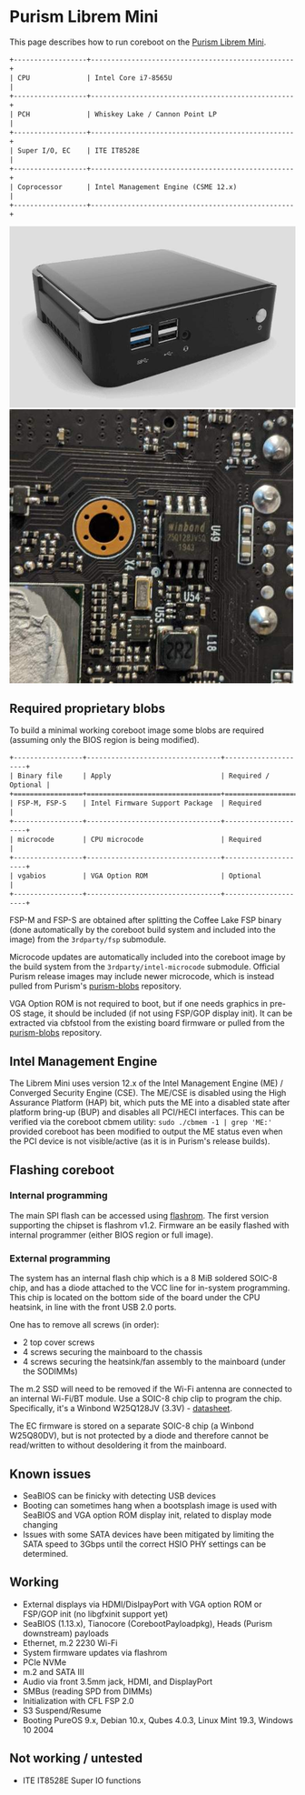 # Purism Librem Mini

This page describes how to run coreboot on the [Purism Librem Mini].

```eval_rst
+------------------+--------------------------------------------------+
| CPU              | Intel Core i7-8565U                              |
+------------------+--------------------------------------------------+
| PCH              | Whiskey Lake / Cannon Point LP                   |
+------------------+--------------------------------------------------+
| Super I/O, EC    | ITE IT8528E                                      |
+------------------+--------------------------------------------------+
| Coprocessor      | Intel Management Engine (CSME 12.x)              |
+------------------+--------------------------------------------------+
```

![](librem_mini.jpg)
![](librem_mini_flash.jpg)

## Required proprietary blobs

To build a minimal working coreboot image some blobs are required (assuming
only the BIOS region is being modified).

```eval_rst
+-----------------+---------------------------------+---------------------+
| Binary file     | Apply                           | Required / Optional |
+=================+=================================+=====================+
| FSP-M, FSP-S    | Intel Firmware Support Package  | Required            |
+-----------------+---------------------------------+---------------------+
| microcode       | CPU microcode                   | Required            |
+-----------------+---------------------------------+---------------------+
| vgabios         | VGA Option ROM                  | Optional            |
+-----------------+---------------------------------+---------------------+
```

FSP-M and FSP-S are obtained after splitting the Coffee Lake FSP binary (done
automatically by the coreboot build system and included into the image) from
the `3rdparty/fsp` submodule.

Microcode updates are automatically included into the coreboot image by the build
system from the `3rdparty/intel-microcode` submodule. Official Purism release
images may include newer microcode, which is instead pulled from Purism's
[purism-blobs] repository.

VGA Option ROM is not required to boot, but if one needs graphics in pre-OS
stage, it should be included (if not using FSP/GOP display init). It can
be extracted via cbfstool from the existing board firmware or pulled from
the [purism-blobs] repository.

## Intel Management Engine

The Librem Mini uses version 12.x of the Intel Management Engine (ME) /
Converged Security Engine (CSE). The ME/CSE is disabled using the High
Assurance Platform (HAP) bit, which puts the ME into a disabled state
after platform bring-up (BUP) and disables all PCI/HECI interfaces.
This can be verified via the coreboot cbmem utility:
`sudo ./cbmem -1 | grep 'ME:'`
provided coreboot has been modified to output the ME status even when
the PCI device is not visible/active (as it is in Purism's release builds).

## Flashing coreboot

### Internal programming

The main SPI flash can be accessed using [flashrom]. The first version
supporting the chipset is flashrom v1.2. Firmware an be easily flashed
with internal programmer (either BIOS region or full image).

### External programming

The system has an internal flash chip which is a 8 MiB soldered SOIC-8 chip,
and has a diode attached to the VCC line for in-system programming.
This chip is located on the bottom side of the board under the CPU heatsink,
in line with the front USB 2.0 ports.

One has to remove all screws (in order):

 * 2 top cover screws
 * 4 screws securing the mainboard to the chassis
 * 4 screws securing the heatsink/fan assembly to the mainboard (under the SODIMMs)

The m.2 SSD will need to be removed if the Wi-Fi antenna are connected to
an internal Wi-Fi/BT module. Use a SOIC-8 chip clip to program the chip.
Specifically, it's a Winbond W25Q128JV (3.3V) - [datasheet][W25Q128JV].

The EC firmware is stored on a separate SOIC-8 chip (a Winbond W25Q80DV),
but is not protected by a diode and therefore cannot be read/written to without
desoldering it from the mainboard.

## Known issues

 * SeaBIOS can be finicky with detecting USB devices
 * Booting can sometimes hang when a bootsplash image is used with SeaBIOS
   and VGA option ROM display init, related to display mode changing
 * Issues with some SATA devices have been mitigated by limiting the SATA speed to 3Gbps
   until the correct HSIO PHY settings can be determined.

## Working

 * External displays via HDMI/DislpayPort with VGA option ROM or FSP/GOP init
  (no libgfxinit support yet)
 * SeaBIOS (1.13.x), Tianocore (CorebootPayloadpkg), Heads (Purism downstream) payloads
 * Ethernet, m.2 2230 Wi-Fi
 * System firmware updates via flashrom
 * PCIe NVMe
 * m.2 and SATA III
 * Audio via front 3.5mm jack, HDMI, and DisplayPort
 * SMBus (reading SPD from DIMMs)
 * Initialization with CFL FSP 2.0
 * S3 Suspend/Resume
 * Booting PureOS 9.x, Debian 10.x, Qubes 4.0.3, Linux Mint 19.3, Windows 10 2004

## Not working / untested

 * ITE IT8528E Super IO functions


[Purism Librem Mini]: https://puri.sm/products/librem-mini/
[purism-blobs]: https://source.puri.sm/coreboot/purism-blobs
[W25Q128JV]: https://www.winbond.com/resource-files/w25q128jv%20revf%2003272018%20plus.pdf
[flashrom]: https://flashrom.org/Flashrom
